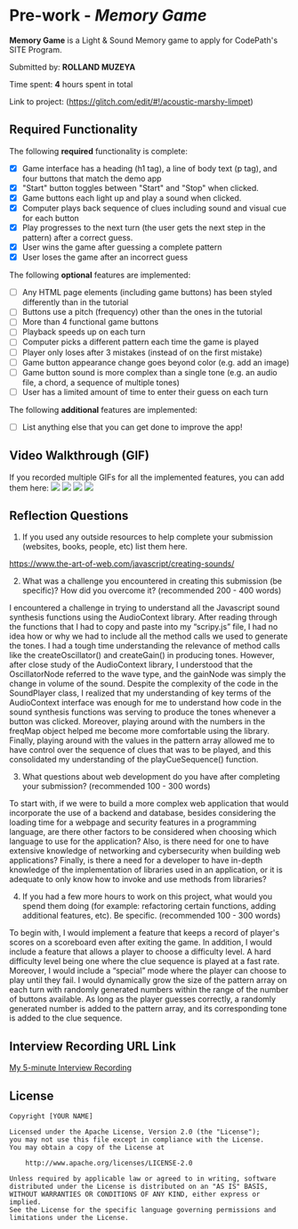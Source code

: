 # Pre-work - *Memory Game*

**Memory Game** is a Light & Sound Memory game to apply for CodePath's SITE Program. 

Submitted by: **ROLLAND MUZEYA**

Time spent: **4** hours spent in total

Link to project: (https://glitch.com/edit/#!/acoustic-marshy-limpet)

## Required Functionality

The following **required** functionality is complete:

* [x] Game interface has a heading (h1 tag), a line of body text (p tag), and four buttons that match the demo app
* [x] "Start" button toggles between "Start" and "Stop" when clicked. 
* [x] Game buttons each light up and play a sound when clicked. 
* [x] Computer plays back sequence of clues including sound and visual cue for each button
* [x] Play progresses to the next turn (the user gets the next step in the pattern) after a correct guess. 
* [x] User wins the game after guessing a complete pattern
* [x] User loses the game after an incorrect guess

The following **optional** features are implemented:

* [ ] Any HTML page elements (including game buttons) has been styled differently than in the tutorial
* [ ] Buttons use a pitch (frequency) other than the ones in the tutorial
* [ ] More than 4 functional game buttons
* [ ] Playback speeds up on each turn
* [ ] Computer picks a different pattern each time the game is played
* [ ] Player only loses after 3 mistakes (instead of on the first mistake)
* [ ] Game button appearance change goes beyond color (e.g. add an image)
* [ ] Game button sound is more complex than a single tone (e.g. an audio file, a chord, a sequence of multiple tones)
* [ ] User has a limited amount of time to enter their guess on each turn

The following **additional** features are implemented:

- [ ] List anything else that you can get done to improve the app!

## Video Walkthrough (GIF)

If you recorded multiple GIFs for all the implemented features, you can add them here:
![](https://user-images.githubusercontent.com/76987595/157788343-39af9d37-8c6c-44f2-92ba-f591fef8c318.gif)
![](gif2-link-here)
![](gif3-link-here)
![](gif4-link-here)

## Reflection Questions
1. If you used any outside resources to help complete your submission (websites, books, people, etc) list them here. 

https://www.the-art-of-web.com/javascript/creating-sounds/

2. What was a challenge you encountered in creating this submission (be specific)? How did you overcome it? (recommended 200 - 400 words) 

I encountered a challenge in trying to understand all the Javascript  sound synthesis functions using the AudioContext library. After reading through the functions that I had to copy and paste into my “scripy.js” file, I had no idea how or why we had to include all the method calls we used to generate the tones. I had a tough time understanding the relevance of method calls like the createOscillator() and createGain() in producing tones. However, after close study of the AudioContext library, I understood that the OscillatorNode referred to the wave type, and the gainNode was simply the change in volume of the sound. Despite the complexity of the code in the SoundPlayer class, I realized that my understanding of key terms of the AudioContext interface was enough for me to understand how code in the sound synthesis functions was serving to produce the tones whenever a button was clicked. Moreover, playing around with the numbers in the freqMap object helped me become more comfortable using the library. Finally, playing around with the values in the pattern array allowed me to have control over the sequence of clues that was to be played, and this consolidated my understanding of the playCueSequence() function.

3. What questions about web development do you have after completing your submission? (recommended 100 - 300 words) 

To start with, if we were to build a more complex web application that would incorporate the use of a backend and database, besides considering the loading time for a webpage and security features in a programming language, are there other factors to be considered when choosing which language to use for the application? Also, is there need for one to have extensive knowledge of networking and cybersecurity when building web applications? Finally, is there a need for a developer to have in-depth knowledge of the implementation of libraries used in an application, or it is adequate to only know how to invoke and use methods from libraries?

4. If you had a few more hours to work on this project, what would you spend them doing (for example: refactoring certain functions, adding additional features, etc). Be specific. (recommended 100 - 300 words) 

To begin with, I would implement a feature that keeps a record of player's scores on a scoreboard even after exiting the game. In addition, I would include a feature that allows a player to choose a difficulty level. A hard difficulty level being one where the clue sequence is played at a fast rate. Moreover, I would include a “special” mode where the player can choose to play until they fail. I would dynamically grow the size of the pattern array on each turn with randomly generated numbers within the range of the number of buttons available. As long as the player guesses correctly, a randomly generated number is added to the pattern array, and its corresponding tone is added to the clue sequence.

## Interview Recording URL Link

[My 5-minute Interview Recording](your-link-here)


## License

    Copyright [YOUR NAME]

    Licensed under the Apache License, Version 2.0 (the "License");
    you may not use this file except in compliance with the License.
    You may obtain a copy of the License at

        http://www.apache.org/licenses/LICENSE-2.0

    Unless required by applicable law or agreed to in writing, software
    distributed under the License is distributed on an "AS IS" BASIS,
    WITHOUT WARRANTIES OR CONDITIONS OF ANY KIND, either express or implied.
    See the License for the specific language governing permissions and
    limitations under the License.

